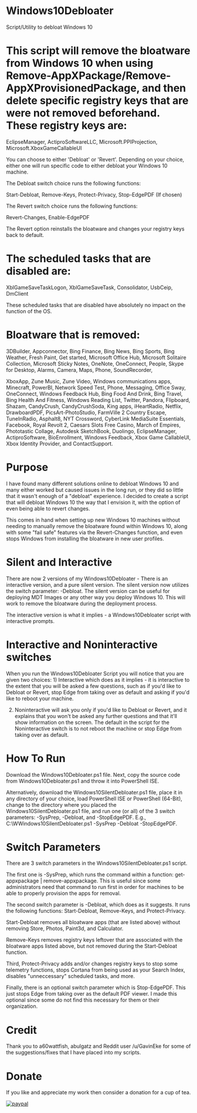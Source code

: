 # Windows10Debloater
Script/Utility to debloat Windows 10

# This script will remove the bloatware from Windows 10 when using Remove-AppXPackage/Remove-AppXProvisionedPackage, and then delete specific registry keys that are were not removed beforehand. These registry keys are:

EclipseManager,
ActiproSoftwareLLC,
Microsoft.PPIProjection,
Microsoft.XboxGameCallableUI

You can choose to either 'Debloat' or 'Revert'. Depending on your choice, either one will run specific code to either debloat your Windows 10 machine.

The Debloat switch choice runs the following functions:

Start-Debloat,
Remove-Keys,
Protect-Privacy,
Stop-EdgePDF (If chosen)

The Revert switch choice runs the following functions:

Revert-Changes,
Enable-EdgePDF

The Revert option reinstalls the bloatware and changes your registry keys back to default. 

# The scheduled tasks that are disabled are:

XblGameSaveTaskLogon,
XblGameSaveTask,
Consolidator,
UsbCeip,
DmClient

These scheduled tasks that are disabled have absolutely no impact on the function of the OS.

# Bloatware that is removed:

3DBuilder,
Appconnector,
Bing Finance,
Bing News,
Bing Sports,
Bing Weather,
Fresh Paint,
Get started,
Microsoft Office Hub,
Microsoft Solitaire Collection,
Microsoft Sticky Notes,
OneNote,
OneConnect,
People,
Skype for Desktop,
Alarms,
Camera,
Maps,
Phone,
SoundRecorder,

XboxApp,
Zune Music,
Zune Video,
Windows communications apps,
Minecraft,
PowerBI,
Network Speed Test,
Phone,
Messaging,
Office Sway,
OneConnect,
Windows Feedback Hub,
Bing Food And Drink,
Bing Travel,
Bing Health And Fitness,
Windows Reading List,
Twitter,
Pandora,
Flipboard,
Shazam,
CandyCrush,
CandyCrushSoda,
King apps,
iHeartRadio,
Netflix,
DrawboardPDF,
PicsArt-PhotoStudio,
FarmVille 2 Country Escape,
TuneInRadio,
Asphalt8,
NYT Crossword,
CyberLink MediaSuite Essentials,
Facebook,
Royal Revolt 2,
Caesars Slots Free Casino,
March of Empires,
Phototastic Collage,
Autodesk SketchBook,
Duolingo,
EclipseManager,
ActiproSoftware,
BioEnrollment,
Windows Feedback,
Xbox Game CallableUI,
Xbox Identity Provider, and
ContactSupport.


# Purpose

I have found many different solutions online to debloat Windows 10 and many either worked but caused issues in the long run, or they did so little that it wasn't enough of a "debloat" experience. I decided to create a script that will debloat Windows 10 the way that I envision it, with the option of even being able to revert changes.

This comes in hand when setting up new Windows 10 machines without needing to manually remove the bloatware found within Windows 10, along with some "fail safe" features via the Revert-Changes function, and even stops Windows from installing the bloatware in new user profiles.

# Silent and Interactive

There are now 2 versions of my Windows10Debloater - There is an interactive version, and a pure silent version. The silent version now utilizes the switch parameter: -Debloat. The silent version can be useful for deploying MDT Images or any other way you deploy Windows 10. This will work to remove the bloatware during the deployment process.

The interactive version is what it implies - a Windows10Debloater script with interactive prompts.

# Interactive and Noninteractive switches

When you run the Windows10Debloater Script you will notice that you are given two choices: 1) Interactive which does as it implies - it is interactive to the extent that you will be asked a few questions, such as if you'd like to Debloat or Revert, stop Edge from taking over as default and asking if you'd like to reboot your machine.

2) Noninteractive will ask you only if you'd like to Debloat or Revert, and it explains that you won't be asked any further questions and that it'll show information on the screen. The default in the script for the Noninteractive switch is to not reboot the machine or stop Edge from taking over as default.

# How To Run

Download the Windows10Debloater.ps1 file. Next, copy the source code from Windows10Debloater.ps1 and throw it into PowerShell ISE.

Alternatively, download the Windows10SilentDebloater.ps1 file, place it in any directory of your choice, load PowerShell ISE or PowerShell (64-Bit), change to the directory where you placed the Windows10SilentDebloater.ps1 file, and run one (or all) of the 3 switch parameters: -SysPrep, -Debloat, and -StopEdgePDF. E.g., C:\WWindows10SilentDebloater.ps1 -SysPrep -Debloat -StopEdgePDF.

# Switch Parameters

There are 3 switch parameters in the Windows10SilentDebloater.ps1 script.

The first one is -SysPrep, which runs the command within a function: get-appxpackage | remove-appxpackage. This is useful since some administrators need that command to run first in order for machines to be able to properly provision the apps for removal.

The second switch parameter is -Debloat, which does as it suggests. It runs the following functions: Start-Debloat, Remove-Keys, and Protect-Privacy.

Start-Debloat removes all bloatware apps (that are listed above) without removing Store, Photos, Paint3d, and Calculator.

Remove-Keys removes registry keys leftover that are associated with the bloatware apps listed above, but not removed during the Start-Debloat function.

Third, Protect-Privacy adds and/or changes registry keys to stop some telemetry functions, stops Cortana from being used as your Search Index, disables "unneccessary" scheduled tasks, and more.

Finally, there is an optional switch parameter which is Stop-EdgePDF. This just stops Edge from taking over as the default PDF viewer. I made this optional since some do not find this necessary for them or their organization.

# Credit

Thank you to a60wattfish, abulgatz and Reddit user /u/GavinEke for some of the suggestions/fixes that I have placed into my scripts. 

# Donate 

If you like and appreciate my work then consider a donation for a cup of tea.

[![paypal](https://www.paypalobjects.com/en_US/i/btn/btn_donateCC_LG.gif)](https://www.paypal.me/syncrn)
